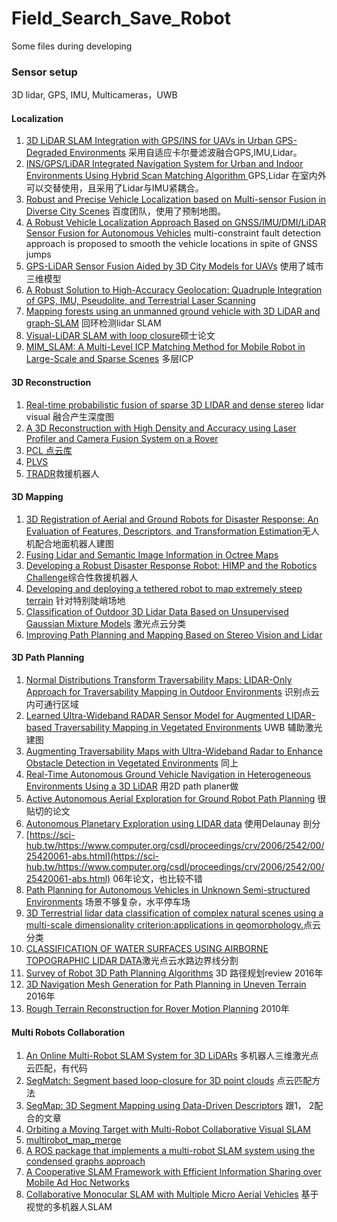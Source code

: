 # Field_Search_Save_Robot
Some files during developing

### Sensor setup
3D lidar, GPS, IMU, Multicameras，UWB
#### Localization 
1. [3D LiDAR SLAM Integration with GPS/INS for UAVs in Urban GPS-Degraded Environments](http://sci-hub.tw/10.2514/6.2017-0448) 采用自适应卡尔曼滤波融合GPS,IMU,Lidar。
2. [INS/GPS/LiDAR Integrated Navigation System for Urban and Indoor Environments Using Hybrid Scan Matching Algorithm ](https://www.mdpi.com/1424-8220/15/9/23286/pdf) GPS,Lidar 在室内外可以交替使用，且采用了Lidar与IMU紧耦合。
3. [Robust and Precise Vehicle Localization based on Multi-sensor Fusion in Diverse City Scenes](http://sci-hub.tw/10.1109/icra.2018.8461224) 百度团队，使用了预制地图。
4. [A Robust Vehicle Localization Approach Based on GNSS/IMU/DMI/LiDAR Sensor Fusion for Autonomous Vehicles](https://www.ncbi.nlm.nih.gov/pubmed/28926996) multi-constraint fault detection approach is proposed to smooth the vehicle locations in spite of GNSS jumps
5. [GPS-LiDAR Sensor Fusion Aided by 3D City Models for UAVs](https://pdfs.semanticscholar.org/7529/a44668100610c324b08310a37666ad791910.pdf) 使用了城市三维模型
6. [A Robust Solution to High-Accuracy Geolocation: Quadruple Integration of GPS, IMU, Pseudolite, and Terrestrial Laser Scanning](https://sci-hub.tw/10.1109/tim.2010.2050981)
7. [Mapping forests using an unmanned ground vehicle with 3D LiDAR and graph-SLAM](https://sci-hub.tw/https://www.sciencedirect.com/science/article/pii/S0168169917301631) 回环检测lidar SLAM
8. [Visual-LiDAR SLAM with loop closure](http://www.nada.kth.se/~ann/exjobb/yoshua_nava.pdf)硕士论文
9. [MIM_SLAM: A Multi-Level ICP Matching Method for Mobile Robot in Large-Scale and Sparse Scenes](http://scholar.google.com/scholar_url?url=https://www.mdpi.com/2076-3417/8/12/2432/pdf&hl=zh-CN&sa=X&d=8739146617895809254&scisig=AAGBfm2fkjIJo88IXVwXnOtV5j9VxFa5Zg&nossl=1&oi=scholaralrt&hist=3Pwx2kMAAAAJ:1517064718869459059:AAGBfm1Kl9JfeLhbdQRODVtfx-m4eUMwdA) 多层ICP 

#### 3D Reconstruction 
1. [Real-time probabilistic fusion of sparse 3D LIDAR and dense stereo](https://sci-hub.tw/https://ieeexplore.ieee.org/abstract/document/7759342/) lidar visual 融合产生深度图
2. [A 3D Reconstruction with High Density and Accuracy using Laser Profiler and Camera Fusion System on a Rover](http://www.cvl.iis.u-tokyo.ac.jp/data/uploads/papers/Ishikawa_Fusion_3DV2016.pdf)
3. [PCL 点云库](https://github.com/PointCloudLibrary/pcl)
4. [PLVS](https://www.luigifreda.com/research/plvs-an-open-source-rgb-d-and-stereo-slam-for-volumetric-reconstruction-and-3d-incremental-segmentation/)
5. [TRADR](https://www.luigifreda.com/2017/03/23/tradr-review-year-3-montelibretti-work-package-4-got-excellent-evaluation/)救援机器人
#### 3D Mapping
1. [3D Registration of Aerial and Ground Robots for Disaster Response: An Evaluation of Features, Descriptors, and 
Transformation Estimation](https://sci-hub.tw/https://ieeexplore.ieee.org/abstract/document/8088136/)无人机配合地面机器人建图
2. [Fusing Lidar and Semantic Image Information in Octree Maps](http://www.araa.asn.au/acra/acra2017/papers/pap109s1-file1.pdf)
3. [Developing a Robust Disaster Response Robot: HIMP and the Robotics Challenge](https://sci-hub.tw/https://onlinelibrary.wiley.com/doi/abs/10.1002/rob.21696)综合性救援机器人
4. [Developing and deploying a tethered robot to map extremely steep terrain](https://sci-hub.tw/https://onlinelibrary.wiley.com/doi/abs/10.1002/rob.21813) 针对特别陡峭场地
5. [Classification of Outdoor 3D Lidar Data Based on Unsupervised Gaussian Mixture Models](https://sci-hub.tw/https://ieeexplore.ieee.org/abstract/document/7728040/) 激光点云分类
6. [Improving Path Planning and Mapping Based on Stereo Vision and Lidar ](https://sci-hub.tw/https://ieeexplore.ieee.org/abstract/document/4795550/)

#### 3D Path Planning 
1. [Normal Distributions Transform Traversability Maps: LIDAR-Only Approach for Traversability Mapping in Outdoor Environments](https://sci-hub.tw/https://onlinelibrary.wiley.com/doi/abs/10.1002/rob.21657) 识别点云内可通行区域
2. [Learned Ultra-Wideband RADAR Sensor Model for Augmented LIDAR-based Traversability Mapping in Vegetated Environments](https://sci-hub.tw/https://ieeexplore.ieee.org/abstract/document/7266662/) UWB 辅助激光建图
3. [Augmenting Traversability Maps with Ultra-Wideband Radar to Enhance Obstacle Detection in Vegetated Environments](https://sci-hub.tw/10.1109/iros.2013.6697101) 同上
4. [Real-Time Autonomous Ground Vehicle Navigation in Heterogeneous Environments Using a 3D LiDAR](https://sci-hub.tw/https://ieeexplore.ieee.org/abstract/document/8206083/) 用2D path planer做
5. [Active Autonomous Aerial Exploration for Ground Robot Path Planning](https://sci-hub.tw/https://ieeexplore.ieee.org/abstract/document/7812671/) 很贴切的论文
6. [Autonomous Planetary Exploration using LIDAR data](https://sci-hub.tw/https://ieeexplore.ieee.org/abstract/document/5152504/) 使用Delaunay 剖分
7. [https://sci-hub.tw/https://www.computer.org/csdl/proceedings/crv/2006/2542/00/25420061-abs.html](https://sci-hub.tw/https://www.computer.org/csdl/proceedings/crv/2006/2542/00/25420061-abs.html) 06年论文，也比较不错
8. [Path Planning for Autonomous Vehicles in Unknown Semi-structured Environments](https://sci-hub.tw/http://journals.sagepub.com/doi/abs/10.1177/0278364909359210) 场景不够复杂，水平停车场
9. [3D Terrestrial lidar data classification of complex natural scenes using a multi-scale dimensionality criterion:applications in geomorphology.](https://arxiv.org/pdf/1107.0550.pdf)点云分类
10. [CLASSIFICATION OF WATER SURFACES USING AIRBORNE TOPOGRAPHIC LIDAR DATA](https://www.int-arch-photogramm-remote-sens-spatial-inf-sci.net/XL-1-W1/321/2013/isprsarchives-XL-1-W1-321-2013.pdf)激光点云水路边界线分割
11. [Survey of Robot 3D Path Planning Algorithms](https://sci-hub.tw/10.1155/2016/7426913) 3D 路径规划review 2016年
12. [3D Navigation Mesh Generation for Path Planning in Uneven Terrain](https://jochen.sprickerhof.de/Sprickerhof_iav2016.pdf) 2016年
13. [Rough Terrain Reconstruction for Rover Motion Planning](https://sci-hub.tw/10.1109/crv.2010.32) 2010年
#### Multi Robots Collaboration
1. [An Online Multi-Robot SLAM System for 3D LiDARs](http://sci-hub.tw/10.1109/iros.2017.8202268) 多机器人三维激光点云匹配，有代码
2. [SegMatch: Segment based loop-closure for 3D point clouds](https://arxiv.org/pdf/1609.07720.pdf) 点云匹配方法
3. [SegMap: 3D Segment Mapping using Data-Driven Descriptors](http://www.roboticsproceedings.org/rss14/p03.pdf) 跟1， 2配合的文章
4. [Orbiting a Moving Target with Multi-Robot Collaborative Visual SLAM](https://www.cs.sfu.ca/~pingtan/Papers/rss_mvigro_2015.pdf) 
5. [multirobot_map_merge](http://wiki.ros.org/multirobot_map_merge)
6. [A ROS package that implements a multi-robot SLAM system using the condensed graphs approach](https://github.com/mtlazaro/cg_mrslam)
7. [A Cooperative SLAM Framework with Efficient Information Sharing over Mobile Ad Hoc Networks](http://ap.isr.uc.pt/archive/GMartins_dissertation_final.pdf)
8. [Collaborative Monocular SLAM with Multiple Micro Aerial Vehicles](https://www.ifi.uzh.ch/dam/jcr:9d6012bb-a1fe-4b8a-a54a-e0ead5e0f60e/IROS13_Forster_CSFM.pdf) 基于视觉的多机器人SLAM

